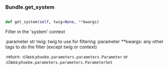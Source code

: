 ### Bundle.get_system

```py

def get_system(self, twig=None, **kwargs)

```



Filter in the 'system' context

:parameter str twig: twig to use for filtering
:parameter **kwargs: any other tags to do the filter
    (except twig or context)

:return: :class:`phoebe.parameters.parameters.Parameter` or
    :class:`phoebe.parameters.parameters.ParameterSet`

